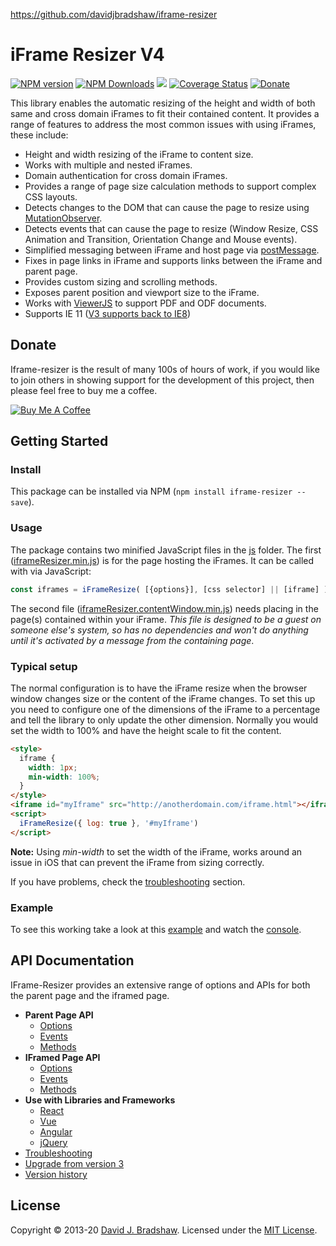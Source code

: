 https://github.com/davidjbradshaw/iframe-resizer

# iFrame Resizer V4

[![NPM version](https://badge.fury.io/js/iframe-resizer.svg)](http://badge.fury.io/js/iframe-resizer)
[![NPM Downloads](https://img.shields.io/npm/dm/iframe-resizer.svg)](https://npm-stat.com/charts.html?package=iframe-resizer&from=2014-12-31)
[![](https://data.jsdelivr.com/v1/package/npm/iframe-resizer/badge?style=rounded)](https://www.jsdelivr.com/package/npm/iframe-resizer)
[![Coverage Status](https://coveralls.io/repos/davidjbradshaw/iframe-resizer/badge.svg?branch=master&service=github)](https://coveralls.io/github/davidjbradshaw/iframe-resizer)
[![Donate](https://img.shields.io/badge/Donate-PayPal-blue.svg)](https://www.paypal.me/davidjbradshaw)

This library enables the automatic resizing of the height and width of both same and cross domain iFrames to fit their contained content. It provides a range of features to address the most common issues with using iFrames, these include:

- Height and width resizing of the iFrame to content size.
- Works with multiple and nested iFrames.
- Domain authentication for cross domain iFrames.
- Provides a range of page size calculation methods to support complex CSS layouts.
- Detects changes to the DOM that can cause the page to resize using [MutationObserver](https://developer.mozilla.org/en/docs/Web/API/MutationObserver).
- Detects events that can cause the page to resize (Window Resize, CSS Animation and Transition, Orientation Change and Mouse events).
- Simplified messaging between iFrame and host page via [postMessage](https://developer.mozilla.org/en-US/docs/Web/API/window.postMessage).
- Fixes in page links in iFrame and supports links between the iFrame and parent page.
- Provides custom sizing and scrolling methods.
- Exposes parent position and viewport size to the iFrame.
- Works with [ViewerJS](http://viewerjs.org/) to support PDF and ODF documents.
- Supports IE 11 ([V3 supports back to IE8](https://github.com/davidjbradshaw/iframe-resizer/tree/V3))

## Donate

Iframe-resizer is the result of many 100s of hours of work, if you would like to join others in showing support for the development of this project, then please feel free to buy me a coffee.

<a href="https://www.buymeacoffee.com/davidjbradshaw " target="_blank"><img src="https://www.buymeacoffee.com/assets/img/custom_images/yellow_img.png" alt="Buy Me A Coffee" style="height: auto !important;width: auto !important;" ></a>

## Getting Started

### Install

This package can be installed via NPM (`npm install iframe-resizer --save`).

### Usage

The package contains two minified JavaScript files in the [js](https://github.com/davidjbradshaw/iframe-resizer/js) folder. The first ([iframeResizer.min.js](https://raw.githubusercontent.com/davidjbradshaw/iframe-resizer/master/js/iframeResizer.min.js)) is for the page hosting the iFrames. It can be called with via JavaScript:

```js
const iframes = iFrameResize( [{options}], [css selector] || [iframe] );
```

The second file ([iframeResizer.contentWindow.min.js](https://raw.github.com/davidjbradshaw/iframe-resizer/master/js/iframeResizer.contentWindow.min.js)) needs placing in the page(s) contained within your iFrame. <i>This file is designed to be a guest on someone else's system, so has no dependencies and won't do anything until it's activated by a message from the containing page</i>.

### Typical setup

The normal configuration is to have the iFrame resize when the browser window changes size or the content of the iFrame changes. To set this up you need to configure one of the dimensions of the iFrame to a percentage and tell the library to only update the other dimension. Normally you would set the width to 100% and have the height scale to fit the content.

```html
<style>
  iframe {
    width: 1px;
    min-width: 100%;
  }
</style>
<iframe id="myIframe" src="http://anotherdomain.com/iframe.html"></iframe>
<script>
  iFrameResize({ log: true }, '#myIframe')
</script>
```

**Note:** Using _min-width_ to set the width of the iFrame, works around an issue in iOS that can prevent the iFrame from sizing correctly.

If you have problems, check the [troubleshooting](https://github.com/davidjbradshaw/iframe-resizer/blob/master/docs/troubleshooting.md) section.

### Example

To see this working take a look at this [example](http://davidjbradshaw.com/iframe-resizer/example/) and watch the [console](https://developer.mozilla.org/en-US/docs/Tools/Web_Console).

## API Documentation

IFrame-Resizer provides an extensive range of options and APIs for both the parent page and the iframed page.

- **Parent Page API**
  - [Options](https://github.com/davidjbradshaw/iframe-resizer/blob/master/docs/parent_page/options.md)
  - [Events](https://github.com/davidjbradshaw/iframe-resizer/blob/master/docs/parent_page/events.md)
  - [Methods](https://github.com/davidjbradshaw/iframe-resizer/blob/master/docs/parent_page/methods.md)
- **IFramed Page API**
  - [Options](https://github.com/davidjbradshaw/iframe-resizer/blob/master/docs/iframed_page/options.md)
  - [Events](https://github.com/davidjbradshaw/iframe-resizer/blob/master/docs/iframed_page/events.md)
  - [Methods](https://github.com/davidjbradshaw/iframe-resizer/blob/master/docs/iframed_page/methods.md)
- **Use with Libraries and Frameworks**
  - [React](https://github.com/davidjbradshaw/iframe-resizer-react)
  - [Vue](https://github.com/davidjbradshaw/iframe-resizer/blob/master/docs/use_with/vue.md)
  - [Angular](https://github.com/davidjbradshaw/iframe-resizer/issues/478#issuecomment-347958630)
  - [jQuery](https://github.com/davidjbradshaw/iframe-resizer/blob/master/docs/use_with/jquery.md)
- [Troubleshooting](https://github.com/davidjbradshaw/iframe-resizer/blob/master/docs/troubleshooting.md)
- [Upgrade from version 3](https://github.com/davidjbradshaw/iframe-resizer/blob/master/docs/upgrade.md)
- [Version history](https://github.com/davidjbradshaw/iframe-resizer/blob/master/CHANGELOG.md)

## License

Copyright &copy; 2013-20 [David J. Bradshaw](https://github.com/davidjbradshaw).
Licensed under the [MIT License](LICENSE).

<!--
[![NPM](https://nodei.co/npm/iframe-resizer.png?downloads=true&downloadRank=true&stars=true)](https://nodei.co/npm/iframe-resizer/)

[![Build Status](https://travis-ci.org/davidjbradshaw/iframe-resizer.svg?branch=master)](https://travis-ci.org/davidjbradshaw/iframe-resizer)
[![Known Vulnerabilities](https://snyk.io/test/github/davidjbradshaw/iframe-resizer/badge.svg)](https://snyk.io/test/github/davidjbradshaw/iframe-resizer)
-->
